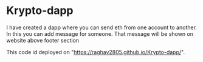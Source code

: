 # Krypto-dapp
I have created a dapp where you can send eth from one account to another. In this you can add message for someone. That message will be shown on website above footer section

This code id deployed on "https://raghav2805.github.io/Krypto-dapp/".
